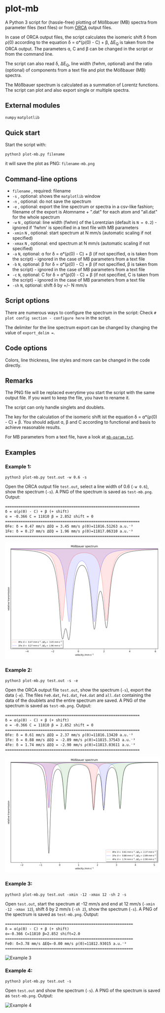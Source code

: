 # plot-mb
A Python 3 script for (hassle-free) plotting of Mößbauer (MB) spectra from parameter files (text files) or from [ORCA](https://orcaforum.kofo.mpg.de) 
output files.  

In case of ORCA output files, the script calculates the isomeric shift δ from ρ(0) according to the equation δ = ɑ*(ρ(0) - C) + β, 
ΔE<sub>Q</sub> is taken from the ORCA output. The parameters ɑ, C and β can be changed in the script or from the command line.  

The script can also read δ, ΔE<sub>Q</sub>, line width (fwhm, optional) and the ratio (optional) of components from a text file and plot the Mößbauer (MB) spectra.  

The Mößbauer spectrum is calculated as a summation of Lorentz functions. The script can plot and also export single or multiple spectra. 

## External modules
 `numpy` 
 `matplotlib`
 
## Quick start
 Start the script with:
```console
python3 plot-mb.py filename
```
it will save the plot as PNG:
`filename-mb.png`

## Command-line options
- `filename` , required: filename
- `-s` , optional: shows the `matplotlib` window
- `-n` , optional: do not save the spectrum
- `-e` , optional: export the line spectrum or spectra in a csv-like fashion; filename of the export is Atomname + ".dat" for each atom and "all.dat" for the whole spectrum
- `-w` `N` , optional: line width (fwhm) of the Lorentzian (default is `N = 0.2`) - ignored if 'fwhm' is specified in a text file with MB parameters
- `-xmin`  `N` , optional: start spectrum at N mm/s (automatic scaling if not specified)
- `-xmax`  `N` , optional: end spectrum at N mm/s (automatic scaling if not specified)
- `-a` `N`, optional: ɑ for δ = ɑ*(ρ(0) - C) + β (if not specified, ɑ is taken from the script) - ignored in the case of MB parameters from a text file
- `-b` `N`, optional: β for δ = ɑ*(ρ(0) - C) + β (if not specified, β is taken from the script) - ignored in the case of MB parameters from a text file
- `-c` `N`, optional: C for δ = ɑ*(ρ(0) - C) + β (if not specified, C is taken from the script) - ignored in the case of MB parameters from a text file
- `-sh` `N`, optional: shift  δ by +/- N mm/s

## Script options
There are numerous ways to configure the spectrum in the script:
Check `# plot config section - configure here` in the script. 

The delimiter for the line spectrum export can be changed by changing the value of `export_delim =`.

## Code options
Colors, line thickness, line styles and 
more can be changed in the code directly.

## Remarks
The PNG file will be replaced everytime you start the script with the same output file. 
If you want to keep the file, you have to rename it. 

The script can only handle singlets and doublets.

The key for the calculation of the isomeric shift ist the equation δ = ɑ*(ρ(0) - C) + β. You should adjust ɑ, β and C according to functional and basis to achieve reasonable results.

For MB parameters from a text file, have a look at [`mb-param.txt`](mb-param.txt). 

## Examples
### Example 1:
```console
python3 plot-mb.py test.out -w 0.6 -s
```
Open the ORCA output file `test.out`, select a line width of 0.6 (`-w 0.6`), show the spectrum (`-s`). A PNG of the spectrum is saved as `test-mb.png`.
Output:
```console
=============================================================
δ = ɑ(ρ(0) - C) + β (+ shift)
ɑ = -0.366 C = 11810 β = 2.852 shift = 0
=============================================================
0Fe: δ = 0.47 mm/s ΔEQ = 3.45 mm/s ρ(0)=11816.51263 a.u.⁻³
1Fe: δ = 0.27 mm/s ΔEQ = 1.96 mm/s ρ(0)=11817.06310 a.u.⁻³
=============================================================
```
![Example 1](/examples/example1a.png)

### Example 2:
```console
python3 plot-mb.py test.out -s -e
```
Open the ORCA output file `test.out`, show the spectrum (`-s`), export the data (`-e`). The files `Fe0.dat`, `Fe1.dat`, `Fe4.dat` and `all.dat` containing the data of the doublets and the entire spectrum are saved. 
A PNG of the spectrum is saved as `test-mb.png`.
Output:
```console
=============================================================
δ = ɑ(ρ(0) - C) + β (+ shift)
ɑ = -0.366 C = 11810 β = 2.852 shift = 0
=============================================================
0Fe: δ = 0.61 mm/s ΔEQ = 2.37 mm/s ρ(0)=11816.13420 a.u.⁻³
1Fe: δ = 0.88 mm/s ΔEQ = -2.89 mm/s ρ(0)=11815.37543 a.u.⁻³
4Fe: δ = 1.74 mm/s ΔEQ = -2.90 mm/s ρ(0)=11813.03611 a.u.⁻³
=============================================================
```
![Example 2](/examples/example2a.png)

### Example 3:
```console
python3 plot-mb.py test.out -xmin -12 -xmax 12 -sh 2 -s
```
Open `test.out`, start the spectrum at -12 mm/s and end at 12 mm/s (`-xmin -12 -xmax 12`), shift δ by 2 mm/s (`-sh 2`), show the spectrum (`-s`). A PNG of the spectrum is saved as `test-mb.png`.
Output:
```console
==========================================================
δ = ɑ(ρ(0) - C) + β (+ shift)
ɑ=-0.366 C=11810 β=2.852 shift=2.0
==========================================================
Fe0: δ=3.78 mm/s ΔEQ=-0.00 mm/s ρ(0)=11812.93015 a.u.⁻³
==========================================================
```
![Example 3](/examples/example3.png)

### Example 4:
```console
python3 plot-mb.py test.out -s
```
Open `test.out` and show the spectrum (`-s`). A PNG of the spectrum is saved as `test-mb.png`.
Output:

![Example 4](/examples/show-use2.gif)
